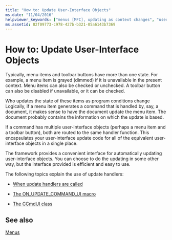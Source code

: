 ```yaml
---
title: "How to: Update User-Interface Objects"
ms.date: "11/04/2016"
helpviewer_keywords: ["menus [MFC], updating as context changes", "user interface objects [MFC], updating", "user interface objects [MFC]", "update handlers [MFC]", "enabling UI elements [MFC]", "disabling menus [MFC]", "updating user-interface objects [MFC]", "disabling UI elements [MFC]", "commands [MFC], updating UI", "enabling menus [MFC]"]
ms.assetid: 82f09773-c978-427b-b321-05a6143b7369
---
```

# How to: Update User-Interface Objects

Typically, menu items and toolbar buttons have more than one state. For example, a menu item is grayed (dimmed) if it is unavailable in the present context. Menu items can also be checked or unchecked. A toolbar button can also be disabled if unavailable, or it can be checked.

Who updates the state of these items as program conditions change Logically, if a menu item generates a command that is handled by, say, a document, it makes sense to have the document update the menu item. The document probably contains the information on which the update is based.

If a command has multiple user-interface objects (perhaps a menu item and a toolbar button), both are routed to the same handler function. This encapsulates your user-interface update code for all of the equivalent user-interface objects in a single place.

The framework provides a convenient interface for automatically updating user-interface objects. You can choose to do the updating in some other way, but the interface provided is efficient and easy to use.

The following topics explain the use of update handlers:

- [When update handlers are called](when-update-handlers-are-called.md)

- [The ON_UPDATE_COMMAND_UI macro](on-update-command-ui-macro.md)

- [The CCmdUI class](the-ccmdui-class.md)

## See also

[Menus](menus-mfc.md)
